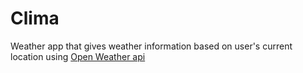 # Clima 

Weather app that gives weather information based on user's current location using [Open Weather api](https://openweathermap.org/)
